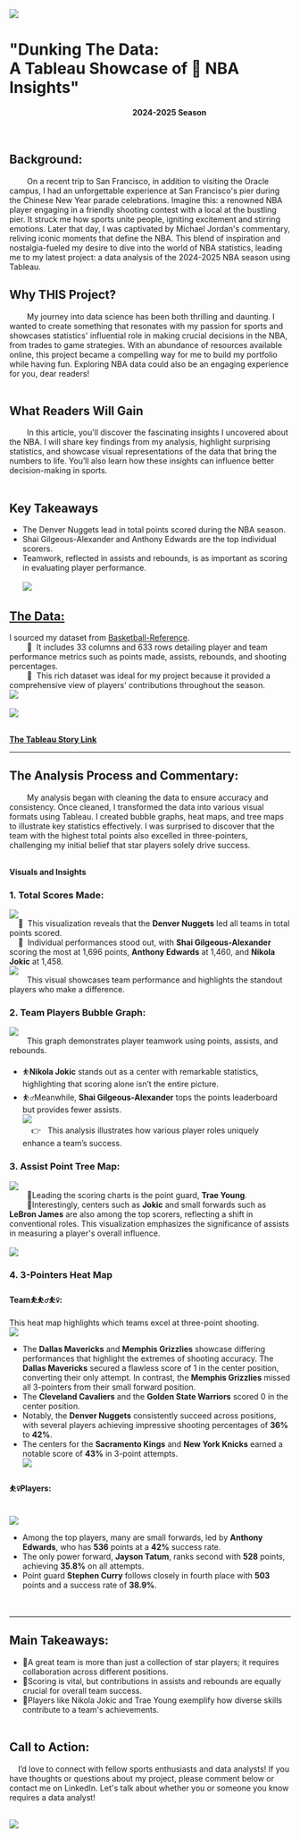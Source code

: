 <img src="images/NBA/1DunkingTheData.png?raw=true"/>

# "Dunking The Data: <br>A Tableau Showcase of 🏀 NBA Insights"
&nbsp;&nbsp;&nbsp;&nbsp;&nbsp;&nbsp;&nbsp;&nbsp;&nbsp;&nbsp;&nbsp;&nbsp;&nbsp;&nbsp;&nbsp;&nbsp;&nbsp;&nbsp;&nbsp;&nbsp;&nbsp;&nbsp;&nbsp;&nbsp;&nbsp;&nbsp;&nbsp;&nbsp;&nbsp;&nbsp;&nbsp;&nbsp;&nbsp;&nbsp;&nbsp;&nbsp;&nbsp;&nbsp;&nbsp;&nbsp;&nbsp;&nbsp;&nbsp;&nbsp;&nbsp;&nbsp;&nbsp;&nbsp;&nbsp;&nbsp;&nbsp;&nbsp;&nbsp;&nbsp;&nbsp;&nbsp;**2024-2025 Season**
<br><br><br>
## **Background:**
&nbsp;&nbsp;&nbsp;&nbsp;&nbsp;&nbsp;&nbsp;&nbsp;On a recent trip to San Francisco, in addition to visiting the Oracle campus, I had an unforgettable experience at San Francisco's pier during the Chinese New Year parade celebrations. Imagine this: a renowned NBA player engaging in a friendly shooting contest with a local at the bustling pier. It struck me how sports unite people, igniting excitement and stirring emotions. Later that day, I was captivated by Michael Jordan's commentary, reliving iconic moments that define the NBA. This blend of inspiration and nostalgia-fueled my desire to dive into the world of NBA statistics, leading me to my latest project: a data analysis of the 2024-2025 NBA season using Tableau.

## **Why THIS Project?**
&nbsp;&nbsp;&nbsp;&nbsp;&nbsp;&nbsp;&nbsp;&nbsp;My journey into data science has been both thrilling and daunting. I wanted to create something that resonates with my passion for sports and showcases statistics' influential role in making crucial decisions in the NBA, from trades to game strategies. With an abundance of resources available online, this project became a compelling way for me to build my portfolio while having fun. Exploring NBA data could also be an engaging experience for you, dear readers!<br><br>

## **What Readers Will Gain**
&nbsp;&nbsp;&nbsp;&nbsp;&nbsp;&nbsp;&nbsp;&nbsp;In this article, you'll discover the fascinating insights I uncovered about the NBA. I will share key findings from my analysis, highlight surprising statistics, and showcase visual representations of the data that bring the numbers to life. You’ll also learn how these insights can influence better decision-making in sports.<br><br>

## **Key Takeaways**
  - The Denver Nuggets lead in total points scored during the NBA season.
  - Shai Gilgeous-Alexander and Anthony Edwards are the top individual scorers.
  - Teamwork, reflected in assists and rebounds, is as important as scoring in evaluating player performance.<br><br>
    <img src="images/NBA/2KeyPlayers.png?raw=true"/>

## [**The Data:**](https://www.basketball-reference.com/leagues/NBA_2025_totals.html#totals_stats)
I sourced my dataset from [Basketball-Reference](https://www.basketball-reference.com/leagues/NBA_2025_totals.html#totals_stats). <br>
&nbsp;&nbsp;&nbsp;&nbsp;&nbsp;&nbsp;&nbsp;&nbsp;🏀&nbsp;&nbsp;It includes 33 columns and 633 rows detailing player and team performance metrics such as points made, assists, rebounds, and shooting percentages. <br>
&nbsp;&nbsp;&nbsp;&nbsp;&nbsp;&nbsp;&nbsp;&nbsp;🏀&nbsp;&nbsp;This rich dataset was ideal for my project because it provided a comprehensive view of players' contributions throughout the season.<br>
    <img src="images/NBA/3KeyDefinition.png?raw=true"/><br><br>
    <img src="images/NBA/4PositionDefinition.png?raw=true"/>
<br><br>

[**The Tableau Story Link**](https://public.tableau.com/app/profile/quy.tran4833/viz/2025NBA/AnalysisforNBA122024?publish=yes)<br>

---
## **The Analysis Process and Commentary:**
&nbsp;&nbsp;&nbsp;&nbsp;&nbsp;&nbsp;&nbsp;&nbsp;My analysis began with cleaning the data to ensure accuracy and consistency. Once cleaned, I transformed the data into various visual formats using Tableau. I created bubble graphs, heat maps, and tree maps to illustrate key statistics effectively. I was surprised to discover that the team with the highest total points also excelled in three-pointers, challenging my initial belief that star players solely drive success.<br><br>


**Visuals and Insights**
### **1. Total Scores Made:**
  [<img src="images/NBA/5TotalScore.png?raw=true"/>](https://public.tableau.com/app/profile/quy.tran4833/viz/2025NBAStack/TeamsvsTotalPointsScored?publish=yes)<br>
&nbsp;&nbsp;&nbsp;&nbsp;🏀&nbsp;&nbsp;This visualization reveals that the **Denver Nuggets** led all teams in total points scored. <br>
&nbsp;&nbsp;&nbsp;&nbsp;🏀&nbsp;&nbsp;Individual performances stood out, with **Shai Gilgeous-Alexander** scoring the most at 1,696 points, **Anthony Edwards** at 1,460, and **Nikola Jokic** at 1,458. <br>
    <img src="images/NBA/6TopScores.png?raw=true"/><br>
&nbsp;&nbsp;&nbsp;&nbsp;&nbsp;&nbsp;&nbsp;&nbsp;This visual showcases team performance and highlights the standout players who make a difference.<br>

### **2. Team Players Bubble Graph:**
  <img src="images/NBA/7PlayersSpotLight.png?raw=true"/><br>
    &nbsp;&nbsp;&nbsp;&nbsp;&nbsp;&nbsp;&nbsp;&nbsp;This graph demonstrates player teamwork using points, assists, and rebounds.<br>
  - ⛹️**Nikola Jokic** stands out as a center with remarkable statistics, highlighting that scoring alone isn’t the entire picture.
  - ⛹️‍♂️Meanwhile, **Shai Gilgeous-Alexander** tops the points leaderboard but provides fewer assists.<br>
    [<img src="images/NBA/8PointsAstTrb.png?raw=true"/>](https://public.tableau.com/app/profile/quy.tran4833/viz/2025NBABubble/Bubble?publish=yes)<br>
&nbsp;&nbsp;&nbsp;&nbsp;👉&nbsp;&nbsp; This analysis illustrates how various player roles uniquely enhance a team’s success.<br>

### **3. Assist Point Tree Map:**
  [<img src="images/NBA/9AssistTreeMap.png?raw=true"/>](https://public.tableau.com/app/profile/quy.tran4833/viz/2025NBAStack/AssistByPos?publish=yes)<br>
&nbsp;&nbsp;&nbsp;&nbsp;&nbsp;&nbsp;&nbsp;&nbsp;🏀Leading the scoring charts is the point guard, **Trae Young**. <br> &nbsp;&nbsp;&nbsp;&nbsp;&nbsp;&nbsp;&nbsp;&nbsp;🏀Interestingly, centers such as **Jokic** and small forwards such as **LeBron James** are also among the top scorers, reflecting a shift in conventional roles. This visualization emphasizes the significance of assists in measuring a player's overall influence.<br><br>
    <img src="images/NBA/10AssSummary.png?raw=true"/><br>
    
### **4. 3-Pointers Heat Map**
#### **Team⛹️⛹️‍♂️⛹️‍♀️:**
This heat map highlights which teams excel at three-point shooting.<br>
    [<img src="images/NBA/11-3PointersHeatMap.png?raw=true"/>](https://public.tableau.com/app/profile/quy.tran4833/viz/2025NBAHeatMap/3Pointersform_?publish=yes)<br>
  - The **Dallas Mavericks** and **Memphis Grizzlies** showcase differing performances that highlight the extremes of shooting accuracy. The **Dallas Mavericks** secured a flawless score of 1 in the center position, converting their only attempt. In contrast, the **Memphis Grizzlies** missed all 3-pointers from their small forward position.
  - The **Cleveland Cavaliers** and the **Golden State Warriors** scored 0 in the center position.
  - Notably, the **Denver Nuggets** consistently succeed across positions, with several players achieving impressive shooting percentages of **36%** to **42%**.
  - The centers for the **Sacramento Kings** and **New York Knicks** earned a notable score of **43%** in 3-point attempts.<br>
    <img src="images/NBA/12-3PointersSummary.png?raw=true"/><br>

#### **⛹️‍♀️Players:**
<br>  [<img src="images/NBA/11b-3PointersPlayer.png?raw=true"/>](https://public.tableau.com/app/profile/quy.tran4833/viz/2025NBAHeatMapPlayer/3Pointersform_Players?publish=yes)<br>    
  - Among the top players, many are small forwards, led by **Anthony Edwards**, who has **536** points at a **42%** success rate.
  - The only power forward, **Jayson Tatum**, ranks second with **528** points, achieving **35.8%** on all attempts.
  - Point guard **Stephen Curry** follows closely in fourth place with **503** points and a success rate of **38.9%**.<br>
<br><br>
---
## **Main Takeaways:**
  - 🏀A great team is more than just a collection of star players; it requires collaboration across different positions.
  - 🏀Scoring is vital, but contributions in assists and rebounds are equally crucial for overall team success.
  - 🏀Players like Nikola Jokic and Trae Young exemplify how diverse skills contribute to a team's achievements.<br><br>

## **Call to Action:**
&nbsp;&nbsp;&nbsp;&nbsp;I’d love to connect with fellow sports enthusiasts and data analysts! If you have thoughts or questions about my project, please comment below or contact me on LinkedIn. Let's talk about whether you or someone you know requires a data analyst!<br><br>
  
<img src="images/FloralBorder.JPG?raw=true"/>
